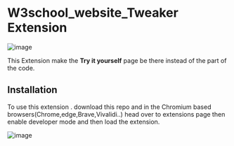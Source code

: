 # W3school_website_Tweaker Extension

  
  

![image](https://user-images.githubusercontent.com/83577193/143777516-8e195b58-2fa1-404a-9986-c0cd3e2ac5cd.png)

  
  

This Extension make the **Try it yourself** page be there instead of the part of the code.


## Installation
To use this extension . download this repo and in the Chromium based browsers(Chrome,edge,Brave,Vivalidi..) head  over to extensions page then enable developer mode and then load the extension.

![image](https://user-images.githubusercontent.com/83577193/143781207-4f71d056-b886-4676-a4a1-b598b6fadc04.png)

